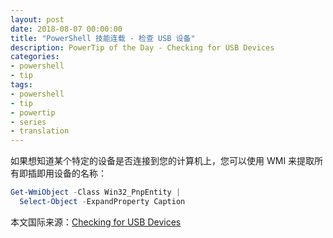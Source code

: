 ```yaml
---
layout: post
date: 2018-08-07 00:00:00
title: "PowerShell 技能连载 - 检查 USB 设备"
description: PowerTip of the Day - Checking for USB Devices
categories:
- powershell
- tip
tags:
- powershell
- tip
- powertip
- series
- translation
---
```

如果想知道某个特定的设备是否连接到您的计算机上，您可以使用 WMI 来提取所有即插即用设备的名称：

```powershell
Get-WmiObject -Class Win32_PnpEntity | 
  Select-Object -ExpandProperty Caption
```

<!--more-->
本文国际来源：[Checking for USB Devices](http://community.idera.com/powershell/powertips/b/tips/posts/checking-for-usb-devices)
